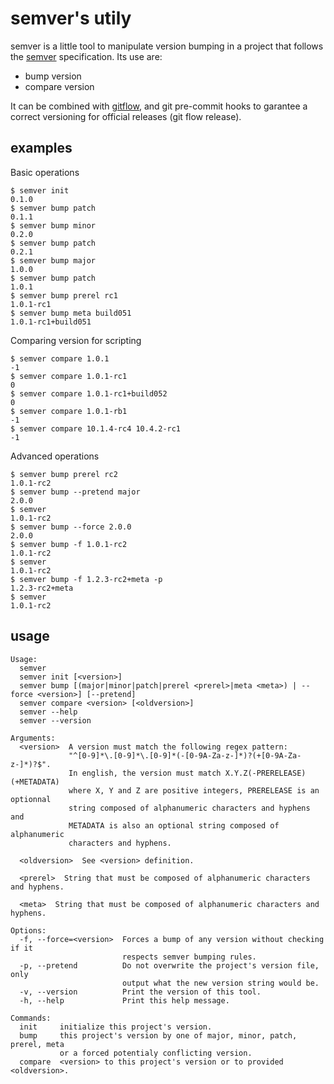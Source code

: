 semver's utily
==============

semver is a little tool to manipulate version bumping in a project that
follows the [semver] specification. Its use are:

  - bump version
  - compare version

It can be combined with [gitflow], and git pre-commit hooks to garantee a
correct versioning for official releases (git flow release).

[semver]: https://github.com/mojombo/semver
[gitflow]: https://github.com/nvie/gitflow

examples
--------

Basic operations

    $ semver init
    0.1.0
    $ semver bump patch
    0.1.1
    $ semver bump minor
    0.2.0
    $ semver bump patch
    0.2.1
    $ semver bump major
    1.0.0
    $ semver bump patch
    1.0.1
    $ semver bump prerel rc1
    1.0.1-rc1
    $ semver bump meta build051
    1.0.1-rc1+build051

Comparing version for scripting

    $ semver compare 1.0.1
    -1
    $ semver compare 1.0.1-rc1
    0
    $ semver compare 1.0.1-rc1+build052
    0
    $ semver compare 1.0.1-rb1
    -1
    $ semver compare 10.1.4-rc4 10.4.2-rc1
    -1

Advanced operations

    $ semver bump prerel rc2
    1.0.1-rc2
    $ semver bump --pretend major
    2.0.0
    $ semver
    1.0.1-rc2
    $ semver bump --force 2.0.0
    2.0.0
    $ semver bump -f 1.0.1-rc2
    1.0.1-rc2
    $ semver
    1.0.1-rc2
    $ semver bump -f 1.2.3-rc2+meta -p
    1.2.3-rc2+meta
    $ semver
    1.0.1-rc2


usage
-----

    Usage:
      semver
      semver init [<version>]
      semver bump [(major|minor|patch|prerel <prerel>|meta <meta>) | --force <version>] [--pretend]
      semver compare <version> [<oldversion>]
      semver --help
      semver --version

    Arguments:
      <version>  A version must match the following regex pattern:
                 "^[0-9]*\.[0-9]*\.[0-9]*(-[0-9A-Za-z-]*)?(+[0-9A-Za-z-]*)?$".
                 In english, the version must match X.Y.Z(-PRERELEASE)(+METADATA)
                 where X, Y and Z are positive integers, PRERELEASE is an optionnal
                 string composed of alphanumeric characters and hyphens and
                 METADATA is also an optional string composed of alphanumeric
                 characters and hyphens.

      <oldversion>  See <version> definition.

      <prerel>  String that must be composed of alphanumeric characters and hyphens.

      <meta>  String that must be composed of alphanumeric characters and hyphens.

    Options:
      -f, --force=<version>  Forces a bump of any version without checking if it
                             respects semver bumping rules.
      -p, --pretend          Do not overwrite the project's version file, only
                             output what the new version string would be.
      -v, --version          Print the version of this tool.
      -h, --help             Print this help message.

    Commands:
      init     initialize this project's version.
      bump     this project's version by one of major, minor, patch, prerel, meta
               or a forced potentialy conflicting version.
      compare  <version> to this project's version or to provided <oldversion>.
